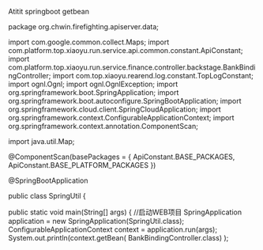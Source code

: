 Atitit springboot getbean



package org.chwin.firefighting.apiserver.data;

import com.google.common.collect.Maps;
import com.platform.top.xiaoyu.run.service.api.common.constant.ApiConstant;
import com.platform.top.xiaoyu.run.service.finance.controller.backstage.BankBindingController;
import com.top.xiaoyu.rearend.log.constant.TopLogConstant;
import ognl.Ognl;
import ognl.OgnlException;
import org.springframework.boot.SpringApplication;
import org.springframework.boot.autoconfigure.SpringBootApplication;
import org.springframework.cloud.client.SpringCloudApplication;
import org.springframework.context.ConfigurableApplicationContext;
import org.springframework.context.annotation.ComponentScan;

import java.util.Map;


@ComponentScan(basePackages = {
   ApiConstant.BASE_PACKAGES,
   ApiConstant.BASE_PLATFORM_PACKAGES
})

@SpringBootApplication

public class SpringUtil {

   public static void main(String[] args) {
      //启动WEB项目
      SpringApplication  application = new SpringApplication(SpringUtil.class);
      ConfigurableApplicationContext context = application.run(args);
      System.out.println(context.getBean(  BankBindingController.class)  );

